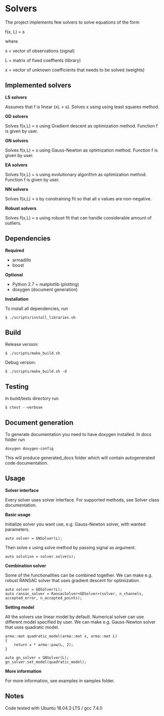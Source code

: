 # Solvers

The project implements few solvers to solve equations of the form

f(x, L) = s

where

s = vector of observations (signal)

L = matrix of fixed coeffients (library)

x = vector of unknown coefficients that needs to be solved (weights)


## Implemented solvers

**LS solvers**

Assumes that f is linear (xL = s). Solves x using using least squares method.

**GD solvers**

Solves f(x,L) = s using Gradient descent as optimization method. Function f is given by user.

**GN solvers**

Solves f(x,L) = s using Gauss-Newton as optimization method. Function f is given by user.

**EA solvers**

Solves f(x,L) = s using evolutionary algorithm as optimization method. Function f is given by user.

**NN solvers**

Solves f(x,L) = s by constraining fit so that all x values are non-negative.

**Robust solvers**

Solves f(x,L) = s using robust fit that can handle considerable amount of outliers.


## Dependencies

**Required**
- armadillo
- boost

**Optional** 
- Python 2.7 + matplotlib (plotting)
- doxygen (document generation)

**Installation**

To install all dependencies, run
```
$ ./scripts/install_libraries.sh
```


## Build

Release version:
```
$ ./scripts/make_build.sh
```

Debug version:
```
$ ./scripts/make_build.sh -d
```


## Testing

In build/tests directory run

```
$ ctest --verbose
```


## Document generation

To generate documentation you need to have doxygen installed. In docs folder run

```
doxygen doxygen-config 
```

This will produce generated_docs folder which will contain autogenerated code documentation. 


## Usage

**Solver interface**

Every solver uses solver interface. For supported methods, see Solver class documentation. 

**Basic usage**

Initialize solver you want use, e.g. Gauss-Newton solver, with wanted parameters.

```
auto solver = GNSolver(L);
```

Then solve x using solve method by passing signal as argument.

```
auto solution = solver.solve(s);
```

**Combination solver**

Some of the functionalities can be combined together. We can make e.g. robust RANSAC solver that uses gradient descent for optimization.

```
auto solver = GDSolver(L);
auto ransac_solver = RansacSolver<GDSolver>(solver, n_channels, accepted_error, n_accepted_points);
```
  
**Setting model**

All the solvers use linear model by default. Numerical solver can use different model specified by user. We can make e.g. Gauss-Newton solver that uses quadratic model.

```
arma::mat quadratic_model(arma::mat x, arma::mat L)
{
    return x * arma::pow(L, 2);
}

auto gn_solver = GNSolver(L);
gn_solver.set_model(quadratic_model);
```

**More information**

For more information, see examples in samples folder.


## Notes

Code tested with Ubuntu 18.04.3 LTS / gcc 7.4.0
